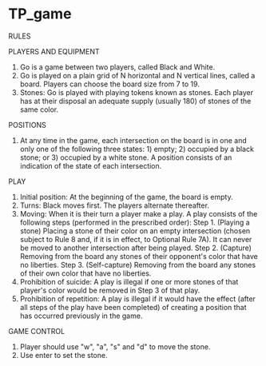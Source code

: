 # TP_game

RULES

PLAYERS AND EQUIPMENT
1. Go is a game between two players, called Black and White.
2. Go is played on a plain grid of N horizontal and N vertical lines, called a board. Players can choose the board size from 7 to 19. 
3. Stones: Go is played with playing tokens known as stones. Each player has at their disposal an adequate supply (usually 180) of stones of the same color.

POSITIONS
1. At any time in the game, each intersection on the board is in one and only one of the following three states: 1) empty; 2) occupied by a black stone; or 3) occupied by a white stone. A position consists of an indication of the state of each intersection.

PLAY
1. Initial position: At the beginning of the game, the board is empty.
2. Turns: Black moves first. The players alternate thereafter.
3. Moving: When it is their turn a player make a play. A play consists of the following steps (performed in the prescribed order):
Step 1. (Playing a stone) Placing a stone of their color on an empty intersection (chosen subject to Rule 8 and, if it is in effect, to Optional Rule 7A). It can never be moved to another intersection after being played.
Step 2. (Capture) Removing from the board any stones of their opponent's color that have no liberties.
Step 3. (Self-capture) Removing from the board any stones of their own color that have no liberties.
4. Prohibition of suicide: A play is illegal if one or more stones of that player's color would be removed in Step 3 of that play.
5. Prohibition of repetition: A play is illegal if it would have the effect (after all steps of the play have been completed) of creating a position that has occurred previously in the game.

GAME CONTROL
1. Player should use "w", "a", "s" and "d" to move the stone.
2. Use enter to set the stone.
